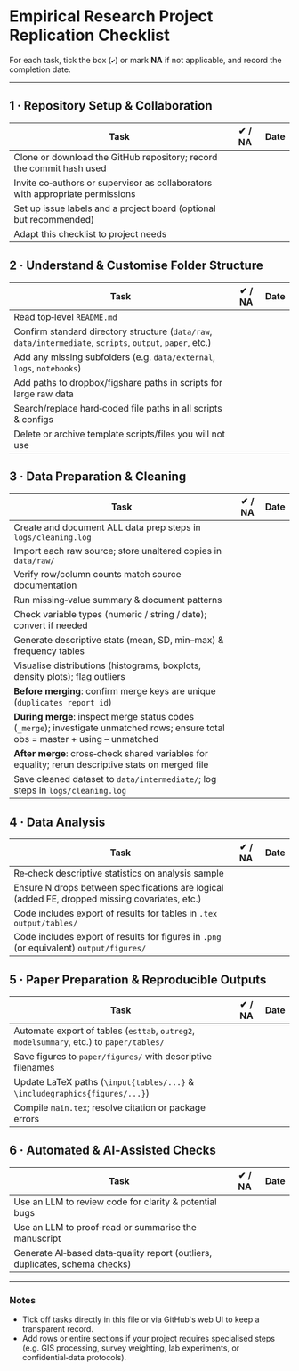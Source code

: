 
# Empirical Research Project **Replication Checklist**

For each task, tick the box (`✔`) or mark **NA** if not applicable, and record the completion date.

---

## 1&nbsp;·&nbsp;Repository Setup & Collaboration

| Task | ✔ / NA | Date |
|---|---|---|
| Clone or download the GitHub repository; record the commit hash used | | |
| Invite co‑authors or supervisor as collaborators with appropriate permissions | | |
| Set up issue labels and a project board (optional but recommended) | | |
| Adapt this checklist to project needs | | |

## 2&nbsp;·&nbsp;Understand & Customise Folder Structure

| Task | ✔ / NA | Date |
|---|---|---|
| Read top‑level `README.md`   | | |
| Confirm standard directory structure (`data/raw`, `data/intermediate`, `scripts`, `output`, `paper`, etc.) | | |
| Add any missing subfolders (e.g. `data/external`, `logs`, `notebooks`) | | |
| Add paths to dropbox/figshare paths in scripts  for large raw data | | |
| Search/replace hard‑coded file paths in all scripts & configs | | |
| Delete or archive template scripts/files you will not use | | |

## 3&nbsp;·&nbsp;Data Preparation & Cleaning

| Task | ✔ / NA | Date |
|---|---|---|
| Create and document ALL data prep steps in `logs/cleaning.log` | | |
| Import each raw source; store unaltered copies in `data/raw/` | | |
| Verify row/column counts match source documentation | | |
| Run missing‑value summary & document patterns | | |
| Check variable types (numeric / string / date); convert if needed | | |
| Generate descriptive stats (mean, SD, min–max) & frequency tables | | |
| Visualise distributions (histograms, boxplots, density plots); flag outliers | | |
| **Before merging**: confirm merge keys are unique (`duplicates report id`) | | |
| **During merge**: inspect merge status codes (`_merge`); investigate unmatched rows; ensure total obs = master + using – unmatched | | |
| **After merge**: cross‑check shared variables for equality; rerun descriptive stats on merged file | | |
| Save cleaned dataset to `data/intermediate/`; log steps in `logs/cleaning.log` | | |

## 4&nbsp;·&nbsp;Data Analysis

| Task | ✔ / NA | Date |
|---|---|---|
| Re‑check descriptive statistics on analysis sample | | |
| Ensure N drops between specifications are logical (added FE, dropped missing covariates, etc.) | | |
| Code includes export of results for tables in `.tex` `output/tables/` | | |
| Code includes export of results for figures in `.png` (or equivalent) `output/figures/` | | |

## 5&nbsp;·&nbsp;Paper Preparation & Reproducible Outputs

| Task | ✔ / NA | Date |
|---|---|---|
| Automate export of tables (`esttab`, `outreg2`, `modelsummary`, etc.) to `paper/tables/` | | |
| Save figures to `paper/figures/` with descriptive filenames | | |
| Update LaTeX paths (`\input{tables/...}` & `\includegraphics{figures/...}`) | | |
| Compile `main.tex`; resolve citation or package errors | | |


## 6&nbsp;·&nbsp;Automated & AI‑Assisted Checks

| Task | ✔ / NA | Date |
|---|---|---|
| Use an LLM to review code for clarity & potential bugs | | |
| Use an LLM to proof‑read or summarise the manuscript | | |
| Generate AI‑based data‑quality report (outliers, duplicates, schema checks) | | |

---

### Notes

* Tick off tasks directly in this file or via GitHub's web UI to keep a transparent record.  
* Add rows or entire sections if your project requires specialised steps (e.g. GIS processing, survey weighting, lab experiments, or confidential‑data protocols).
